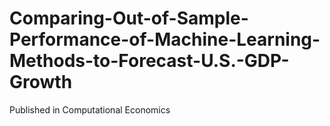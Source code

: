 # Comparing-Out-of-Sample-Performance-of-Machine-Learning-Methods-to-Forecast-U.S.-GDP-Growth
Published in Computational Economics
